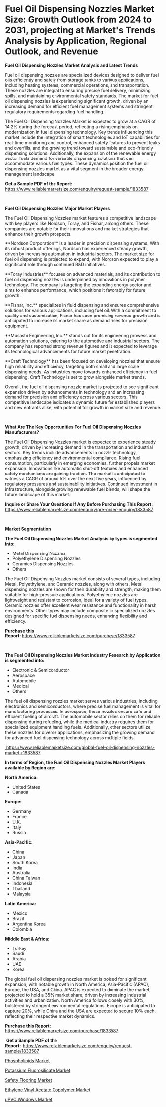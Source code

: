 <p><h1>Fuel Oil Dispensing Nozzles Market Size: Growth Outlook from 2024 to 2031, projecting at Market's Trends Analysis by Application, Regional Outlook, and Revenue</h1></p><p><strong>Fuel Oil Dispensing Nozzles Market Analysis and Latest Trends</strong></p>
<p><p>Fuel oil dispensing nozzles are specialized devices designed to deliver fuel oils efficiently and safely from storage tanks to various applications, including heating systems, commercial operations, and transportation. These nozzles are integral to ensuring precise fuel delivery, minimizing spills, and maintaining environmental safety standards. The market for fuel oil dispensing nozzles is experiencing significant growth, driven by an increasing demand for efficient fuel management systems and stringent regulatory requirements regarding fuel handling. </p><p>The Fuel Oil Dispensing Nozzles Market is expected to grow at a CAGR of 14.2% during the forecast period, reflecting a rising emphasis on modernization in fuel dispensing technology. Key trends influencing this market include the integration of smart technologies and IoT capabilities for real-time monitoring and control, enhanced safety features to prevent leaks and overfills, and the growing trend toward sustainable and eco-friendly dispensing solutions. Additionally, the expansion of the renewable energy sector fuels demand for versatile dispensing solutions that can accommodate various fuel types. These dynamics position the fuel oil dispensing nozzles market as a vital segment in the broader energy management landscape.</p></p>
<p><strong>Get a Sample PDF of the Report:&nbsp;</strong> <a href="https://www.reliablemarketsize.com/enquiry/request-sample/1833587?utm_campaign=1590&utm_medium=2&utm_source=Github&utm_content=ia&utm_term=17102024&utm_id=fuel-oil-dispensing-nozzles">https://www.reliablemarketsize.com/enquiry/request-sample/1833587</a></p>
<p>&nbsp;</p>
<p><strong>Fuel Oil Dispensing Nozzles Major Market Players</strong></p>
<p><p>The Fuel Oil Dispensing Nozzles market features a competitive landscape with key players like Nordson, Toray, and Fisnar, among others. These companies are notable for their innovations and market strategies that enhance their growth prospects.</p><p>**Nordson Corporation** is a leader in precision dispensing systems. With its robust product offerings, Nordson has experienced steady growth, driven by increasing automation in industrial sectors. The market size for fuel oil dispensing is projected to expand, with Nordson expected to play a significant role through continued R&D initiatives.</p><p>**Toray Industries** focuses on advanced materials, and its contribution to fuel oil dispensing nozzles is underpinned by innovations in polymer technology. The company is targeting the expanding energy sector and aims to enhance performance, which positions it favorably for future growth.</p><p>**Fisnar, Inc.** specializes in fluid dispensing and ensures comprehensive solutions for various applications, including fuel oil. With a commitment to quality and customization, Fisnar has seen promising revenue growth and is anticipated to increase its market share as demand rises for precision equipment.</p><p>**Musashi Engineering, Inc.** stands out for its engineering prowess and automation solutions, catering to the automotive and industrial sectors. The company has reported strong revenue figures and is expected to leverage its technological advancements for future market penetration.</p><p>**Craft Technology** has been focused on developing nozzles that ensure high reliability and efficiency, targeting both small and large scale dispensing needs. As industries move towards enhanced efficiency in fuel dispensing, Craft Technology is set to grow alongside market trends.</p><p>Overall, the fuel oil dispensing nozzle market is projected to see significant expansion driven by advancements in technology and an increasing demand for precision and efficiency across various sectors. This competitive landscape indicates a dynamic future for established players and new entrants alike, with potential for growth in market size and revenue.</p></p>
<p>&nbsp;</p>
<p><strong>What Are The Key Opportunities For Fuel Oil Dispensing Nozzles Manufacturers?</strong></p>
<p><p>The Fuel Oil Dispensing Nozzles market is expected to experience steady growth, driven by increasing demand in the transportation and industrial sectors. Key trends include advancements in nozzle technology, emphasizing efficiency and environmental compliance. Rising fuel consumption, particularly in emerging economies, further propels market expansion. Innovations like automatic shut-off features and enhanced safety mechanisms are gaining traction. The market is anticipated to witness a CAGR of around 5% over the next five years, influenced by regulatory pressures and sustainability initiatives. Continued investment in infrastructure, alongside growing renewable fuel blends, will shape the future landscape of this market.</p></p>
<p><strong>Inquire or Share Your Questions If Any Before Purchasing This Report:</strong> <a href="https://www.reliablemarketsize.com/enquiry/pre-order-enquiry/1833587?utm_campaign=1590&utm_medium=2&utm_source=Github&utm_content=ia&utm_term=17102024&utm_id=fuel-oil-dispensing-nozzles">https://www.reliablemarketsize.com/enquiry/pre-order-enquiry/1833587</a></p>
<p>&nbsp;</p>
<p><strong>Market Segmentation</strong></p>
<p><strong>The Fuel Oil Dispensing Nozzles Market Analysis by types is segmented into:</strong></p>
<p><ul><li>Metal Dispensing Nozzles</li><li>Polyethylene Dispensing Nozzles</li><li>Ceramics Dispensing Nozzles</li><li>Others</li></ul></p>
<p><p>The Fuel Oil Dispensing Nozzles market consists of several types, including Metal, Polyethylene, and Ceramic nozzles, along with others. Metal dispensing nozzles are known for their durability and strength, making them suitable for high-pressure applications. Polyethylene nozzles are lightweight and resistant to corrosion, ideal for a variety of fuel types. Ceramic nozzles offer excellent wear resistance and functionality in harsh environments. Other types may include composite or specialized nozzles designed for specific fuel dispensing needs, enhancing flexibility and efficiency.</p></p>
<p><strong>Purchase this Report:&nbsp;</strong><a href="https://www.reliablemarketsize.com/purchase/1833587?utm_campaign=1590&utm_medium=2&utm_source=Github&utm_content=ia&utm_term=17102024&utm_id=fuel-oil-dispensing-nozzles">https://www.reliablemarketsize.com/purchase/1833587</a></p>
<p>&nbsp;</p>
<p><strong>The Fuel Oil Dispensing Nozzles Market Industry Research by Application is segmented into:</strong></p>
<p><ul><li>Electronic & Semiconductor</li><li>Aerospace</li><li>Automobile</li><li>Medical</li><li>Others</li></ul></p>
<p><p>The fuel oil dispensing nozzles market serves various industries, including electronics and semiconductors, where precise fuel management is vital for manufacturing processes. In aerospace, these nozzles ensure safe and efficient fueling of aircraft. The automobile sector relies on them for reliable dispensing during refueling, while the medical industry requires them for specialized equipment handling fuels. Additionally, other sectors utilize these nozzles for diverse applications, emphasizing the growing demand for advanced fuel dispensing technology across multiple fields.</p></p>
<p><a href="https://www.reliablemarketsize.com/global-fuel-oil-dispensing-nozzles-market-r1833587?utm_campaign=1590&utm_medium=2&utm_source=Github&utm_content=ia&utm_term=17102024&utm_id=fuel-oil-dispensing-nozzles">&nbsp;https://www.reliablemarketsize.com/global-fuel-oil-dispensing-nozzles-market-r1833587</a></p>
<p><strong>In terms of Region, the Fuel Oil Dispensing Nozzles Market Players available by Region are:</strong></p>
<p>
    <p> <strong> North America: </strong>
        <ul>
            <li>United States</li>
            <li>Canada</li>
        </ul>
        </p> 
    <p> <strong> Europe: </strong>
        <ul>
            <li>Germany</li>
            <li>France</li>
            <li>U.K.</li>
            <li>Italy</li>
            <li>Russia</li>
        </ul>
        </p> 
    <p> <strong> Asia-Pacific: </strong>
        <ul>
            <li>China</li>
            <li>Japan</li>
            <li>South Korea</li>
            <li>India</li>
            <li>Australia</li>
            <li>China Taiwan</li>
            <li>Indonesia</li>
            <li>Thailand</li>
            <li>Malaysia</li>
        </ul>
        </p> 
    <p> <strong> Latin America: </strong>
        <ul>
            <li>Mexico</li>
            <li>Brazil</li>
            <li>Argentina Korea</li>
            <li>Colombia</li>
        </ul>
        </p> 
    <p> <strong> Middle East & Africa: </strong>
        <ul>
            <li>Turkey</li>
            <li>Saudi</li>
            <li>Arabia</li>
            <li>UAE</li>
            <li>Korea</li>
        </ul>
    </p>
    </p>
<p><p>The global fuel oil dispensing nozzles market is poised for significant expansion, with notable growth in North America, Asia-Pacific (APAC), Europe, the USA, and China. APAC is expected to dominate the market, projected to hold a 35% market share, driven by increasing industrial activities and urbanization. North America follows closely with 30%, bolstered by stringent environmental regulations. Europe is anticipated to capture 20%, while China and the USA are expected to secure 10% each, reflecting their respective market dynamics.</p></p>
<p><strong>Purchase this Report: </strong><a href="https://www.reliablemarketsize.com/purchase/1833587?utm_campaign=1590&utm_medium=2&utm_source=Github&utm_content=ia&utm_term=17102024&utm_id=fuel-oil-dispensing-nozzles">https://www.reliablemarketsize.com/purchase/1833587</a></p>
<p>&nbsp;<strong>Get a Sample PDF of the Report:&nbsp;&nbsp;</strong><a href="https://www.reliablemarketsize.com/enquiry/request-sample/1833587?utm_campaign=1590&utm_medium=2&utm_source=Github&utm_content=ia&utm_term=17102024&utm_id=fuel-oil-dispensing-nozzles">https://www.reliablemarketsize.com/enquiry/request-sample/1833587</a></p>
<p><strong></strong></p>
<p><p><a href="https://www.linkedin.com/pulse/phospholipids-sector-surge-96-growth-roadmap-2031-foresearch-uayjc?utm_campaign=1590&utm_medium=2&utm_source=Github&utm_content=ia&utm_term=17102024&utm_id=fuel-oil-dispensing-nozzles">Phospholipids Market</a></p><p><a href="https://www.linkedin.com/pulse/emerging-technologies-reshaping-potassium-fluorosilicate-market-ddsfe?utm_campaign=1590&utm_medium=2&utm_source=Github&utm_content=ia&utm_term=17102024&utm_id=fuel-oil-dispensing-nozzles">Potassium Fluorosilicate Market</a></p><p><a href="https://www.linkedin.com/pulse/safety-flooring-market-size-share-analysis-growth-trends-oh21f?utm_campaign=1590&utm_medium=2&utm_source=Github&utm_content=ia&utm_term=17102024&utm_id=fuel-oil-dispensing-nozzles">Safety Flooring Market</a></p><p><a href="https://www.linkedin.com/pulse/ethylene-vinyl-acetate-copolymer-market-industry-landscape-ewphe?utm_campaign=1590&utm_medium=2&utm_source=Github&utm_content=ia&utm_term=17102024&utm_id=fuel-oil-dispensing-nozzles">Ethylene Vinyl Acetate Copolymer Market</a></p><p><a href="https://www.linkedin.com/pulse/evolution-upvc-windows-market-key-shifts-from-2024-2031-trend-quest-iuvte?utm_campaign=1590&utm_medium=2&utm_source=Github&utm_content=ia&utm_term=17102024&utm_id=fuel-oil-dispensing-nozzles">uPVC Windows Market</a></p></p>